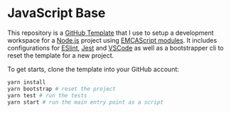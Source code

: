 # JavaScript Base

This repository is a [GitHub Template](https://docs.github.com/en/repositories/creating-and-managing-repositories/creating-a-repository-from-a-template) that I use to setup a development workspace for a [Node.js](https://nodejs.org/en/) project using [EMCAScript modules](https://nodejs.org/api/esm.html). It includes configurations for [ESlint](https://eslint.org/), [Jest](https://jestjs.io/) and [VSCode](https://code.visualstudio.com/) as well as a bootstrapper cli to reset the template for a new project.

To get starts, clone the template into your GitHub account:

```zsh
yarn install
yarn bootstrap # reset the project
yarn test # run the tests
yarn start # run the main entry point as a script
```
